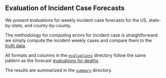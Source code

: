 ## Evaluation of Incident Case Forecasts

We present evaluations for weekly incident case forecasts for the US, state-by-state, and county-by-county.

The methodology for computing errors for incident case is straightforward: we simply compute the incident weekly cases and compare them to the [truth data](https://github.com/reichlab/covid19-forecast-hub/blob/master/data-truth/truth-Incident%20Cases.csv).

All formats and columns in the [`evaluations`](/cases/evaluations) directory follow the same pattern as the forecast [evaluations for deaths](/evaluations).

The results are summarized in the [`summary`](/cases/summary) directory.
